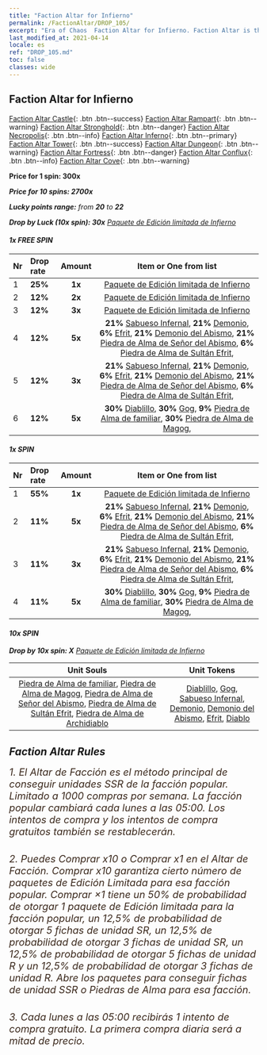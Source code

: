 ```yaml
---
title: "Faction Altar for Infierno"
permalink: /FactionAltar/DROP_105/
excerpt: "Era of Chaos  Faction Altar for Infierno. Faction Altar is the primary method for obtaining SSR units from the popular faction. Limited to 1,000 purchases each week. The popular faction changes at 05:00 every Monday. Purchase attempts and free purchase attempts will also reset then."
last_modified_at: 2021-04-14
locale: es
ref: "DROP_105.md"
toc: false
classes: wide
---
```


##  Faction Altar for **Infierno**

  [Faction Altar Castle](/es/FactionAltar/DROP_101/){: .btn .btn--success} [Faction Altar Rampart](/es/FactionAltar/DROP_102/){: .btn .btn--warning} [Faction Altar Stronghold](/es/FactionAltar/DROP_103/){: .btn .btn--danger} [Faction Altar Necropolis](/es/FactionAltar/DROP_104/){: .btn .btn--info} [Faction Altar Inferno](/es/FactionAltar/DROP_105/){: .btn .btn--primary} [Faction Altar Tower](/es/FactionAltar/DROP_106/){: .btn .btn--success} [Faction Altar Dungeon](/es/FactionAltar/DROP_107/){: .btn .btn--warning} [Faction Altar Fortress](/es/FactionAltar/DROP_108/){: .btn .btn--danger} [Faction Altar Conflux](/es/FactionAltar/DROP_109/){: .btn .btn--info} [Faction Altar Cove](/es/FactionAltar/DROP_112/){: .btn .btn--warning} 

  **Price for 1 spin: 300x** <i class="fas fa-gem"/>

  **Price for 10 spins: 2700x** <i class="fas fa-gem"/>

  **Lucky points range:** from **20** to **22**

  **Drop by Luck (10x spin): 30x** [Paquete de Edición limitada de Infierno](/es/Items/con_2104/)

####  1x FREE SPIN 

  |    Nr    |  Drop rate  |  Amount   |   Item or One from list  |
  |:---------|:------------|:---------:|:------------------------:|
  | 1 | **25%** | **1x** | [Paquete de Edición limitada de Infierno](/es/Items/con_2104/) |
  | 2 | **12%** | **2x** | [Paquete de Edición limitada de Infierno](/es/Items/con_2104/) |
  | 3 | **12%** | **3x** | [Paquete de Edición limitada de Infierno](/es/Items/con_2104/) |
  | 4 | **12%** | **5x** |  **21%** [Sabueso Infernal](/es/Items/unt_228/),  **21%** [Demonio](/es/Items/unt_229/),  **6%** [Efrit](/es/Items/unt_231/),  **21%** [Demonio del Abismo](/es/Items/unt_230/),  **21%** [Piedra de Alma de Señor del Abismo](/es/Items/unt_316/),  **6%** [Piedra de Alma de Sultán Efrit](/es/Items/unt_317/),  |
  | 5 | **12%** | **3x** |  **21%** [Sabueso Infernal](/es/Items/unt_228/),  **21%** [Demonio](/es/Items/unt_229/),  **6%** [Efrit](/es/Items/unt_231/),  **21%** [Demonio del Abismo](/es/Items/unt_230/),  **21%** [Piedra de Alma de Señor del Abismo](/es/Items/unt_316/),  **6%** [Piedra de Alma de Sultán Efrit](/es/Items/unt_317/),  |
  | 6 | **12%** | **5x** |  **30%** [Diablillo](/es/Items/unt_226/),  **30%** [Gog](/es/Items/unt_227/),  **9%** [Piedra de Alma de familiar](/es/Items/unt_313/),  **30%** [Piedra de Alma de Magog](/es/Items/unt_314/),  |


####  1x SPIN 

  |    Nr    |  Drop rate  |  Amount   |   Item or One from list  |
  |:---------|:------------|:---------:|:------------------------:|
  | 1 | **55%** | **1x** | [Paquete de Edición limitada de Infierno](/es/Items/con_2104/) |
  | 2 | **11%** | **5x** |  **21%** [Sabueso Infernal](/es/Items/unt_228/),  **21%** [Demonio](/es/Items/unt_229/),  **6%** [Efrit](/es/Items/unt_231/),  **21%** [Demonio del Abismo](/es/Items/unt_230/),  **21%** [Piedra de Alma de Señor del Abismo](/es/Items/unt_316/),  **6%** [Piedra de Alma de Sultán Efrit](/es/Items/unt_317/),  |
  | 3 | **11%** | **3x** |  **21%** [Sabueso Infernal](/es/Items/unt_228/),  **21%** [Demonio](/es/Items/unt_229/),  **6%** [Efrit](/es/Items/unt_231/),  **21%** [Demonio del Abismo](/es/Items/unt_230/),  **21%** [Piedra de Alma de Señor del Abismo](/es/Items/unt_316/),  **6%** [Piedra de Alma de Sultán Efrit](/es/Items/unt_317/),  |
  | 4 | **11%** | **5x** |  **30%** [Diablillo](/es/Items/unt_226/),  **30%** [Gog](/es/Items/unt_227/),  **9%** [Piedra de Alma de familiar](/es/Items/unt_313/),  **30%** [Piedra de Alma de Magog](/es/Items/unt_314/),  |


####  10x SPIN 

  **Drop by 10x spin: X** [Paquete de Edición limitada de Infierno](/es/Items/con_2104/)

  |    Unit Souls    |  Unit Tokens  |
  |:----------------:|:-------------:|
  | [Piedra de Alma de familiar](/es/Items/unt_313/), [Piedra de Alma de Magog](/es/Items/unt_314/), [Piedra de Alma de Señor del Abismo](/es/Items/unt_316/), [Piedra de Alma de Sultán Efrit](/es/Items/unt_317/), [Piedra de Alma de Archidiablo](/es/Items/unt_318/) | [Diablillo](/es/Items/unt_226/), [Gog](/es/Items/unt_227/), [Sabueso Infernal](/es/Items/unt_228/), [Demonio](/es/Items/unt_229/), [Demonio del Abismo](/es/Items/unt_230/), [Efrit](/es/Items/unt_231/), [Diablo](/es/Items/unt_232/) |



## Faction Altar Rules

  <span style="color: #3c2a1e;font-size:20px">1. El Altar de Facción es el método principal de conseguir unidades SSR de la facción popular. Limitado a 1000 compras por semana. La facción popular cambiará cada lunes a las 05:00. Los intentos de compra y los intentos de compra gratuitos también se restablecerán. </span><br/>

<br/>  <span style="color: #3c2a1e;font-size:20px">2. Puedes Comprar x10 o Comprar x1 en el Altar de Facción. Comprar x10 garantiza cierto número de paquetes de Edición Limitada para esa facción popular. Comprar ×1 tiene un 50% de probabilidad de otorgar 1 paquete de Edición limitada para la facción popular, un 12,5% de probabilidad de otorgar 5 fichas de unidad SR, un 12,5% de probabilidad de otorgar 3 fichas de unidad SR, un 12,5% de probabilidad de otorgar 5 fichas de unidad R y un 12,5% de probabilidad de otorgar 3 fichas de unidad R. Abre los paquetes para conseguir fichas de unidad SSR o Piedras de Alma para esa facción.</span>

<br/>  <span style="color: #3c2a1e;font-size:20px">3. Cada lunes a las 05:00 recibirás 1 intento de compra gratuito. La primera compra diaria será a mitad de precio.</span><br/>

<br/>